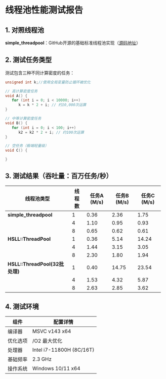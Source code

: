 # 线程池性能测试报告

## 1. 对照线程池
**simple_threadpool**：GitHub开源的基础标准线程池实现（[源码地址](https://github.com/progschj/ThreadPool.git)）

## 2. 测试任务类型
测试包含三种不同计算密度的任务：

```cpp
unsigned int k;//使用全局变量防止循环被优化

// 高计算密度任务
void A() {
   for (int i = 0; i < 10000; i++)
      k = k * 2 + i; // 约10,000次运算
}

// 中等计算密度任务
void B() {
   for (int i = 0; i < 100; i++)
      k2 = k2 * 2 + i; // 约100次运算
}

// 空任务（极端轻量级）
void C() {

}
```

## 3. 测试结果（吞吐量：百万任务/秒）

| 线程池类型               | 线程数 | 任务A (M/s) | 任务B (M/s) | 任务C (M/s) |
|--------------------------|--------|-------------|-------------|-------------|
| **simple_threadpool**    | 1      | 0.36        | 2.36        | 1.75        |
|                          | 4      | 1.10        | 0.95        | 0.93        |
|                          | 8      | 0.65        | 0.62        | 0.61        |
| **HSLL::ThreadPool**     | 1      | 0.36        | 5.14        | 14.24       |
|                          | 4      | 1.44        | 3.15        | 3.05        |
|                          | 8      | 2.30        | 1.80        | 1.94        |
| **HSLL::ThreadPool(32批处理)** | 1      | 0.40        | 14.75       | 23.54       |
|                          | 4      | 1.53        | 4.32        | 5.87        |
|                          | 8      | 2.63        | 2.85        | 3.62        |


## 4. 测试环境
| 组件         | 配置详情                     |
|--------------|------------------------------|
| 编译器       | MSVC v143 x64                |
| 优化选项     | /O2 最大优化                 |
| 处理器       | Intel i7-11800H (8C/16T)     |
| 基础频率     | 2.3 GHz                      |
| 操作系统     | Windows 10/11 x64            |